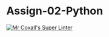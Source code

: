 # Assign-02-Python
[![Mr Coxall's Super Linter](https://github.com/ICS3U-Programming-JaydinM/Assign-02-Python/workflows/Mr%20Coxall's%20Super%20Linter/badge.svg)](https://github.com/ICS3U-Programming-JaydinM/Assign-02-Python/actions/)

